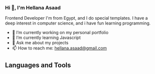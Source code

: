 ### Hi 👋, I'm Hellana Asaad
   Frontend Developer
   I'm from Egypt, and I do special templates. I have a deep interest in computer science, and i have fun learning programming. 
- 🔭 I’m currently working on my personal portfolio
- 🌱 I’m currently learning Javascript
- 💬 Ask me about my projects
- 📫 How to reach me: hellana.asaad@gmail.com

## Languages and Tools
  
<!--
**Hellana119/Hellana119** is a ✨ _special_ ✨ repository because its `README.md` (this file) appears on your GitHub profile.

Here are some ideas to get you started:

- 🔭 I’m currently working on ...
- 🌱 I’m currently learning Javascript
- 👯 I’m looking to collaborate on ...
- 🤔 I’m looking for help with ...
- 💬 Ask me about ...
- 📫 How to reach me: ...
- 😄 Pronouns: ...
- ⚡ Fun fact: ...
-->
